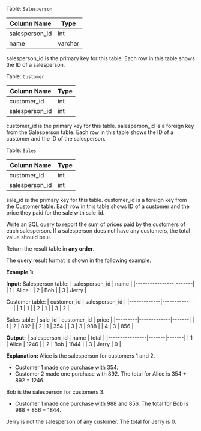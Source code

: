 ﻿
Table:  `Salesperson`

| Column Name    | Type    |
|----------------|---------|
| salesperson_id | int     |
| name           | varchar |

salesperson_id is the primary key for this table.
Each row in this table shows the ID of a salesperson.

Table:  `Customer`

| Column Name    | Type |
|----------------|------|
| customer_id    | int  |
| salesperson_id | int  |

customer_id is the primary key for this table.
salesperson_id is a foreign key from the Salesperson table.
Each row in this table shows the ID of a customer and the ID of the salesperson. 

Table:  `Sales`

| Column Name    | Type |
|----------------|------|
| customer_id    | int  |
| salesperson_id | int  |

sale_id is the primary key for this table.
customer_id is a foreign key from the Customer table.
Each row in this table shows ID of a customer and the price they paid for the sale with sale_id.

Write an SQL query to report the sum of prices paid by the customers of each salesperson. If a salesperson does not have any customers, the total value should be  `0`.

Return the result table in  **any order**.

The query result format is shown in the following example.

**Example 1:**

**Input:** 
Salesperson table:
| salesperson_id | name  |
|----------------|-------|
| 1              | Alice |
| 2              | Bob   |
| 3              | Jerry |

Customer table:
| customer_id | salesperson_id |
|-------------|----------------|
| 1           | 1              |
| 2           | 1              |
| 3           | 2              |

Sales table:
| sale_id | customer_id | price |
|---------|-------------|-------|
| 1       | 2           | 892   |
| 2       | 1           | 354   |
| 3       | 3           | 988   |
| 4       | 3           | 856   |

**Output:** 
| salesperson_id | name  | total |
|----------------|-------|-------|
| 1              | Alice | 1246  |
| 2              | Bob   | 1844  |
| 3              | Jerry | 0     |

**Explanation:** 
Alice is the salesperson for customers 1 and 2.
  - Customer 1 made one purchase with 354.
  - Customer 2 made one purchase with 892.
The total for Alice is 354 + 892 = 1246.

Bob is the salesperson for customers 3.
  - Customer 1 made one purchase with 988 and 856.
The total for Bob is 988 + 856 = 1844.

Jerry is not the salesperson of any customer.
The total for Jerry is 0.
